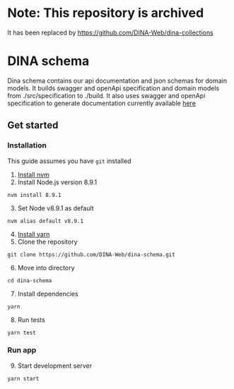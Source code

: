 # Note: This repository is archived
It has been replaced by https://github.com/DINA-Web/dina-collections

# DINA schema

Dina schema contains our api documentation and json schemas for domain models.
It builds swagger and openApi specification and domain models from
./src/specification to ./build. It also uses swagger and openApi specification
to generate documentation currently available [here](https://alpha-api-docs.dina-web.net/?url=https://alpha-api-docs.dina-web.net/openApi.json&docExpansion=false&defaultModelRendering=model&defaultModelExpandDepth=0)

## Get started

### Installation

This guide assumes you have `git` installed

1. [Install nvm](https://github.com/creationix/nvm#installation)
2. Install Node.js version 8.9.1

```
nvm install 8.9.1
```

3. Set Node v8.9.1 as default

```
nvm alias default v8.9.1
```

4. [Install yarn](https://yarnpkg.com/lang/en/docs/install/)
5. Clone the repository

```
git clone https://github.com/DINA-Web/dina-schema.git
```

6. Move into directory

```
cd dina-schema
```

7. Install dependencies

```
yarn
```

8. Run tests

```
yarn test
```

### Run app

9. Start development server

```
yarn start
```
